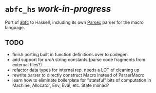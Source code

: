 `abfc_hs` *work-in-progress*
============================

Port of [abfc](http://github.com/fcostin/abfc) to Haskell, including its own [Parsec](http://www.haskell.org/haskellwiki/Parsec) parser for the macro language.

TODO
----

* finish porting built in function definitions over to codegen
* add support for _arch_ string constants (parse code fragments from external files?)
* refactor data types for internal rep. needs a LOT of cleaning up
* rewrite parser to directly construct Macro instead of ParserMacro
* learn how to eliminate boilerplate for "stateful" bits of computation in Machine, Allocator, Env, Eval, etc. State monad?
